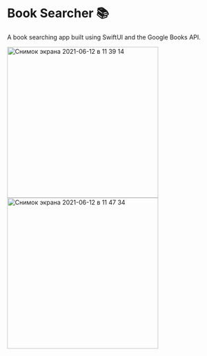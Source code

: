 # Book Searcher 📚

A book searching app built using SwiftUI and the Google Books API.

<img width="350" align="left" alt="Снимок экрана 2021-06-12 в 11 39 14" src="https://user-images.githubusercontent.com/63741198/121767889-9f0ce780-cb74-11eb-835d-06e2d9115c4f.PNG">
<img width="350" alt="Снимок экрана 2021-06-12 в 11 47 34" src="https://user-images.githubusercontent.com/63741198/121767898-acc26d00-cb74-11eb-9c78-44fbc73242d1.PNG">
